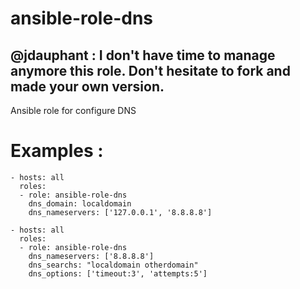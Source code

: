 ansible-role-dns
================

## @jdauphant : I don't have time to manage anymore this role. Don't hesitate to fork and made your own version.

Ansible role for configure DNS

# Examples :
```
- hosts: all
  roles:
  - role: ansible-role-dns
    dns_domain: localdomain
    dns_nameservers: ['127.0.0.1', '8.8.8.8']

- hosts: all
  roles:
  - role: ansible-role-dns
    dns_nameservers: ['8.8.8.8']  
    dns_searchs: "localdomain otherdomain"
    dns_options: ['timeout:3', 'attempts:5']

```
